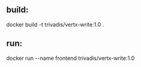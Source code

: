 ## build: 
docker build -t trivadis/vertx-write:1.0 .
## run: 
docker run --name frontend trivadis/vertx-write:1.0
